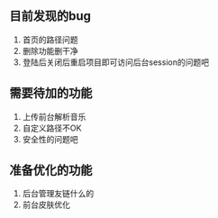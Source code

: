 ## 目前发现的bug
1. 首页的路径问题
2. 删除功能删干净
3. 登陆后关闭后重启项目即可访问后台session的问题吧


## 需要待加的功能
1. 上传前台解析音乐
2. 自定义路径不OK
3. 安全性的问题吧

## 准备优化的功能
1. 后台管理友链什么的
2. 前台皮肤优化



